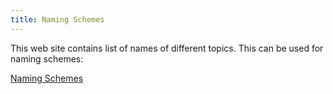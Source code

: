 ```yaml
---
title: Naming Schemes
---
```


This web site contains list of names of different topics.  This
can be used for naming schemes:

[Naming Schemes](https://namingschemes.com/Main_Page)

